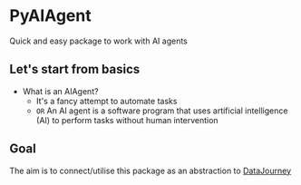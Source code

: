 # PyAIAgent
Quick and easy package to work with AI agents


## Let's start from basics

- What is an AIAgent?
    - It's a fancy attempt to automate tasks
    - `OR` An AI agent is a software program that uses artificial intelligence (AI) to perform tasks without human intervention


## Goal
The aim is to connect/utilise this package as an abstraction to [DataJourney](https://github.com/sayantikabanik/DataJourney)
